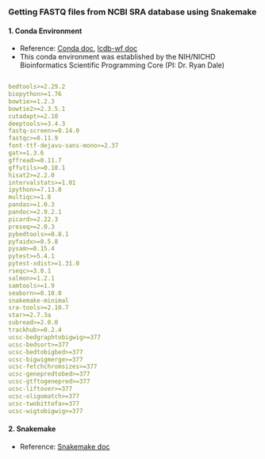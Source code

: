 ### Getting FASTQ files from NCBI SRA database using Snakemake 

#### 1. Conda Environment 

- Reference: [Conda doc](https://docs.conda.io/projects/conda/en/latest/index.html), [lcdb-wf doc](https://lcdb.github.io/lcdb-wf)
- This conda environment was established by the NIH/NICHD Bioinformatics Scientific Programming Core (PI: Dr. Ryan Dale) 


```yml

bedtools>=2.29.2
biopython>=1.76
bowtie>=1.2.3
bowtie2>=2.3.5.1
cutadapt>=2.10
deeptools>=3.4.3
fastq-screen>=0.14.0
fastqc>=0.11.9
font-ttf-dejavu-sans-mono>=2.37
gat>=1.3.6
gffread>=0.11.7
gffutils>=0.10.1
hisat2>=2.2.0
intervalstats>=1.01
ipython>=7.13.0
multiqc>=1.8
pandas>=1.0.3
pandoc>=2.9.2.1
picard>=2.22.3
preseq>=2.0.3
pybedtools>=0.8.1
pyfaidx>=0.5.8
pysam>=0.15.4
pytest>=5.4.1
pytest-xdist>=1.31.0
rseqc>=3.0.1
salmon>=1.2.1
samtools>=1.9
seaborn>=0.10.0
snakemake-minimal
sra-tools>=2.10.7
star>=2.7.3a
subread>=2.0.0
trackhub>=0.2.4
ucsc-bedgraphtobigwig>=377
ucsc-bedsort>=377
ucsc-bedtobigbed>=377
ucsc-bigwigmerge>=377
ucsc-fetchchromsizes>=377
ucsc-genepredtobed>=377
ucsc-gtftogenepred>=377
ucsc-liftover>=377
ucsc-oligomatch>=377
ucsc-twobittofa>=377
ucsc-wigtobigwig>=377

```

#### 2. Snakemake 

- Reference: [Snakemake doc](https://snakemake.readthedocs.io/en/stable)


```

```

